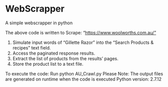 # WebScrapper
A simple webscrapper in python

The above code is written to Scrape:  “https://www.woolworths.com.au/”
1. Simulate input words of “Gillette Razor” into the “Search Products &amp; recipes” text
field.
2. Access the paginated response results.
3. Extract the list of products from the results’ pages.
4. Store the product list to a text file.

To execute the code: Run python AU_Crawl.py
Please Note: The output files are generated on runtime when the code is executed
Python version: 2.7.12
